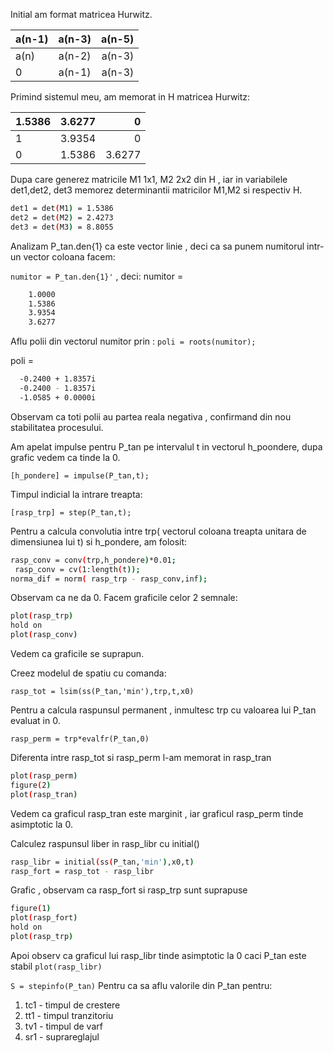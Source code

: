 

Initial am format matricea Hurwitz.


| a(n-1)       | a(n-3)           | a(n-5)  |
| ------------- |:-------------:| -----:|
| a(n)      | a(n-2) | a(n-3) |
| 0      | a(n-1)      |   a(n-3) |

Primind sistemul meu,  am memorat in H matricea Hurwitz:

| 1.5386       | 3.6277       | 0  |
| ------------- |:-------------:| -----:|
| 1      | 3.9354 | 0 |
| 0      |1.5386   | 3.6277 |

Dupa care generez matricile M1 1x1, M2 2x2 din H , iar in variabilele 
det1,det2, det3 memorez determinantii 
matricilor M1,M2 si respectiv H.

```bash
det1 = det(M1) = 1.5386
det2 = det(M2) = 2.4273
det3 = det(M3) = 8.8055
```
Analizam P_tan.den{1} ca este vector linie , deci ca sa punem numitorul 
intr-un vector coloana facem:

`numitor = P_tan.den{1}'` , deci:
numitor =
```bash
    1.0000
    1.5386
    3.9354
    3.6277
```

Aflu polii din vectorul numitor prin : 
`poli = roots(numitor);`

poli =
```bash
  -0.2400 + 1.8357i
  -0.2400 - 1.8357i
  -1.0585 + 0.0000i
```

Observam ca toti polii au partea reala negativa , confirmand din nou stabilitatea 
procesului.

Am apelat impulse pentru P_tan pe intervalul t in vectorul h_poondere, dupa grafic
vedem ca tinde la 0.

`[h_pondere] = impulse(P_tan,t);`

Timpul indicial la intrare treapta: 

`[rasp_trp] = step(P_tan,t);`

Pentru a calcula convolutia intre trp( vectorul coloana treapta unitara de dimensiunea lui t) si h_pondere, am folosit:
```bash
rasp_conv = conv(trp,h_pondere)*0.01;
 rasp_conv = cv(1:length(t));
norma_dif = norm( rasp_trp - rasp_conv,inf);
```

Observam ca ne da 0. 
Facem graficile celor 2 semnale:

```bash
plot(rasp_trp)
hold on 
plot(rasp_conv)
```

Vedem ca graficile se suprapun. 

Creez modelul de spatiu cu comanda: 

`rasp_tot = lsim(ss(P_tan,'min'),trp,t,x0)`

Pentru a calcula raspunsul permanent , 
inmultesc trp cu valoarea lui P_tan evaluat in 0.

`rasp_perm = trp*evalfr(P_tan,0)`


Diferenta intre rasp_tot si rasp_perm l-am memorat in
rasp_tran

```bash
plot(rasp_perm)
figure(2)
plot(rasp_tran)
```

Vedem ca graficul rasp_tran este marginit , iar graficul
rasp_perm tinde asimptotic la 0.

Calculez raspunsul liber in rasp_libr cu initial()
```bash
rasp_libr = initial(ss(P_tan,'min'),x0,t)
rasp_fort = rasp_tot - rasp_libr
```


Grafic , observam ca rasp_fort si rasp_trp sunt suprapuse
```bash
figure(1)
plot(rasp_fort)
hold on
plot(rasp_trp)
```
Apoi observ ca graficul lui rasp_libr tinde asimptotic la 0 
caci P_tan este stabil
`plot(rasp_libr)`

`S = stepinfo(P_tan)`
 Pentru ca  sa aflu valorile din P_tan pentru:
1. tc1 - timpul de crestere
1. tt1 - timpul tranzitoriu
1. tv1 - timpul de varf
1. sr1 - suprareglajul
